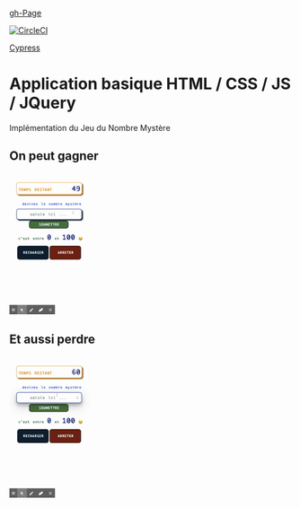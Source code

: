 [gh-Page](https://adrianpothuaud.github.io/guess-the-number/)

[![CircleCI](https://circleci.com/gh/adrianpothuaud/guess-the-number.svg?style=svg)](https://circleci.com/gh/adrianpothuaud/guess-the-number)

[Cypress](https://dashboard.cypress.io/projects/h51x5t)

# Application basique HTML / CSS / JS / JQuery

Implémentation du Jeu du Nombre Mystère

## On peut gagner

![](GITHUB/Plus&#32;ou&#32;Moins&#32;_.gif)

## Et aussi perdre

![](GITHUB/Plus&#32;ou&#32;Moins&#32;_&#32;(1).gif)
